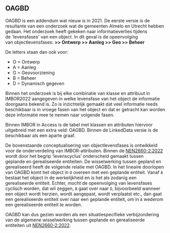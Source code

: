 ## OAGBD

OAGBD is een addendum wat nieuw is in 2021. De eerste versie is de resultante van een onderzoek wat de gemeenten Almelo en Utrecht hebben gedaan. Het onderzoek heeft gekeken naar informatieverlies tijdens de 'levensfases' van een object. In dit geval is de opeenvolging van objectlevensfases:
__>> Ontwerp >> Aanleg >> Geo >> Beheer__

De letters staan dan ook voor:
- O = Ontwerp
- A = Aanleg
- G = Geovoorziening
- B = Beheer
- D = Dynamisch gegeven

Binnen het onderzoek is bij elke combinatie van klasse en attribuut in IMBOR2022 aangegeven in welke levensfase van het object de informatie doorgaans bekend is. Zo is inzichtelijk gemaakt dat veel informatie reeds beschikbaar is in vroege fasen van het object en dat er getracht kan worden deze informatie mee te nemen naar volgende fasen. 

Binnen IMBOR in Access is de tabel met klassen en attributen hiervoor uitgebreid met een extra veld: OAGBD. Binnen de LinkedData versie is de beschikbaar als een aparte graaf.

De bovenstaande conceptualisering van objectlevensfases is ontwikkeld voor de onderverdeling van IMBOR-attributen. Binnen de [NEN2660-2:2022][nen2660:2022] wordt door het begrip ‘levenscyclus’ onderscheid gemaakt tussen geplande en gerealiseerde entiteiten. De wisselwerking tussen gepland en gerealiseerd heeft de volgende relatie met OAGBD. In het lineaire doorlopen van OAGBD komt het object in `O` overeen met een geplande entiteit. Vanaf `A` bestaat het object in de werkelijkheid en is het als zodanig een gerealiseerde entiteit. Echter, mocht de opeenvolging van levensfases cyclisch worden, dat wil zeggen, `B` gaat over naar `D`, bijvoorbeeld wanneer een object wordt herzien, wordt aangepast, wordt verplaatst etc., dan gaat een gerealiseerde entiteit over naar een geplande entiteit, om in `A` wederom een gerealiseerde entiteit te worden.

OAGBD kan dus gezien worden als een situatiespecifieke verbijzondering van de algemene wisselwerking tussen geplande en gerealiseerde entiteiten uit [NEN2660-2:2022][nen2660:2022].

[2]: https://www.nen.nl/nieuws/normontwerp-informatiemodellering-van-gebouwde-omgeving-ter-commentaar/
[nen3610:2022]: https://www.nen.nl/nen-3610-2022-nl-296137
[nen2660:2022]: https://www.nen.nl/nen-2660-2-2022-nl-291667
